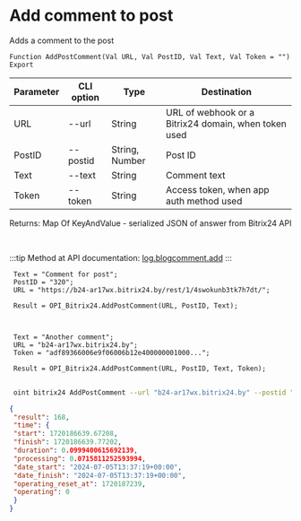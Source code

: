 ﻿---
sidebar_position: 6
---

# Add comment to post
 Adds a comment to the post



`Function AddPostComment(Val URL, Val PostID, Val Text, Val Token = "") Export`

 | Parameter | CLI option | Type | Destination |
 |-|-|-|-|
 | URL | --url | String | URL of webhook or a Bitrix24 domain, when token used |
 | PostID | --postid | String, Number | Post ID |
 | Text | --text | String | Comment text |
 | Token | --token | String | Access token, when app auth method used |

 
 Returns: Map Of KeyAndValue - serialized JSON of answer from Bitrix24 API

<br/>

:::tip
Method at API documentation: [log.blogcomment.add](https://dev.1c-bitrix.ru/rest_help/log/log_blogcomment_add.php)
:::
<br/>


```bsl title="Code example"
 Text = "Comment for post";
 PostID = "320";
 URL = "https://b24-ar17wx.bitrix24.by/rest/1/4swokunb3tk7h7dt/";
 
 Result = OPI_Bitrix24.AddPostComment(URL, PostID, Text);
 
 
 
 Text = "Another comment";
 URL = "b24-ar17wx.bitrix24.by";
 Token = "adf89366006e9f06006b12e400000001000...";
 
 Result = OPI_Bitrix24.AddPostComment(URL, PostID, Text, Token);
```
	


```sh title="CLI command example"
 
 oint bitrix24 AddPostComment --url "b24-ar17wx.bitrix24.by" --postid "260" --text %text% --token "56898d66006e9f06006b12e400000001000..."

```

```json title="Result"
{
 "result": 168,
 "time": {
 "start": 1720186639.67208,
 "finish": 1720186639.77202,
 "duration": 0.0999400615692139,
 "processing": 0.0715811252593994,
 "date_start": "2024-07-05T13:37:19+00:00",
 "date_finish": "2024-07-05T13:37:19+00:00",
 "operating_reset_at": 1720187239,
 "operating": 0
 }
}
```
